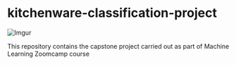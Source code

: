 # kitchenware-classification-project

![Imgur](https://i.imgur.com/Q5NNJTE.jpg)

This repository contains the capstone project carried out as part of Machine Learning Zoomcamp course

